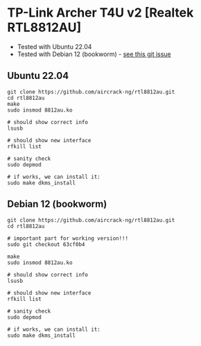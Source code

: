 # TP-Link Archer T4U v2 [Realtek RTL8812AU]
* Tested with Ubuntu 22.04
* Tested with Debian 12 (bookworm) - [see this git issue](https://github.com/aircrack-ng/rtl8812au/issues/1157)



## Ubuntu 22.04
```
git clone https://github.com/aircrack-ng/rtl8812au.git
cd rtl8812au
make
sudo insmod 8812au.ko

# should show correct info
lsusb

# should show new interface
rfkill list

# sanity check
sudo depmod 

# if works, we can install it:
sudo make dkms_install
```

## Debian 12 (bookworm)
```
git clone https://github.com/aircrack-ng/rtl8812au.git
cd rtl8812au

# important part for working version!!!
sudo git checkout 63cf0b4

make
sudo insmod 8812au.ko

# should show correct info
lsusb

# should show new interface
rfkill list

# sanity check
sudo depmod 

# if works, we can install it:
sudo make dkms_install
```

